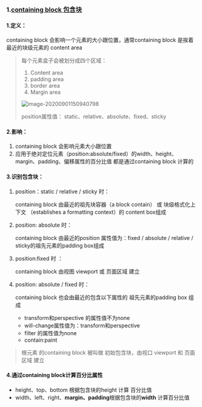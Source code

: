 ### 1.[containing block  包含块](https://developer.mozilla.org/en-US/docs/Web/CSS/Containing_block)

#### 1.定义：

containing block 会影响一个元素的大小跟位置，通常containing block 是挨着最近的块级元素的 content area

> 每个元素盒子会被划分成四个区域：
>
> 1. Content area
> 2. padding area
> 3. border area
> 4. Margin area
>
> ![image-20200901150940798](../../../../image/image-20200901150940798.png)
>
> position属性值： static、relative、absolute、fixed、sticky

#### 2.影响：

1. containing block 会影响元素大小跟位置
2. 应用于绝对定位元素（position:absolute/fixed）的width、height、margin、padding、偏移属性的百分比值 都是通过containing block 计算的

#### 3.识别包含块：

1. position：static / relative / sticky 时：

   containing block 由最近的祖先块容器（a block contain） 或  块级格式化上下文 （establishes a formatting context）的 content box组成

2. position: absolute 时：

   containing block 由最近的position 属性值为：fixed / absolute / relative / sticky的祖先元素的padding box组成

3. position:fixed 时 ：

   containing block 由视图 viewport 或 页面区域 建立

4. position: absolute / fixed 时：

   containing block 也会由最近的包含以下属性的 祖先元素的padding box 组成

   - transform和perspective 的属性值不为none
   - will-change属性值为：transform和perspective
   - filter 的属性值为none
   - contain:paint

> 根元素<html> 的containing block 被叫做 初始包含块，由视口 viewport 和 页面区域 建立

#### 4.通过containing block计算百分比属性

- height、top、bottom 根据包含块的height 计算 百分比值
- width、left、right、**margin、padding**根据包含块的**width** 计算百分比值 